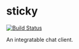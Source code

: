 # sticky
[![Build Status](https://travis-ci.org/jasce/sticky.svg?branch=dev)](https://travis-ci.org/jasce/sticky)

An integratable chat client.
